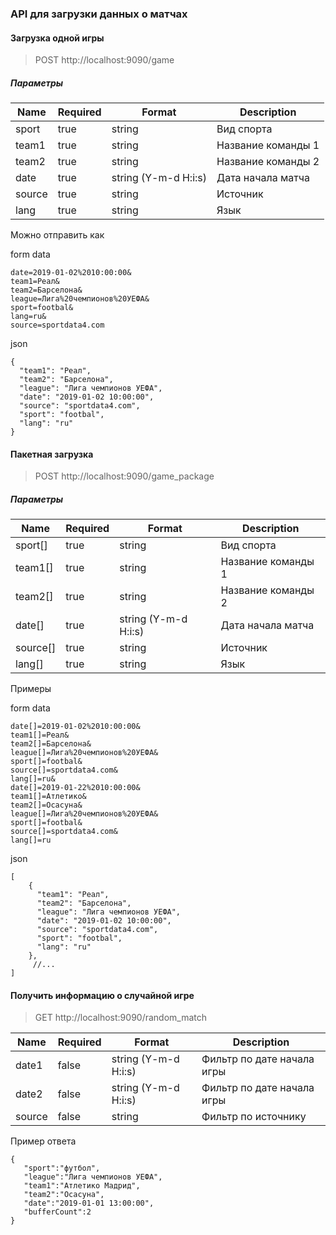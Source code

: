 ### API для загрузки данных о матчах

#### Загрузка одной игры

> POST http://localhost:9090/game

##### Параметры

|Name|Required|Format|Description|
|----|--------|------|-----------|
|sport|true|string|Вид спорта|
|team1|true|string|Название команды 1|
|team2|true|string|Название команды 2|
|date|true|string (Y-m-d H:i:s)|Дата начала матча|
|source|true|string|Источник|
|lang|true|string|Язык|

Можно отправить как 

form data

    date=2019-01-02%2010:00:00&
    team1=Реал&
    team2=Барселона&
    league=Лига%20чемпионов%20УЕФА&
    sport=footbal&
    lang=ru&
    source=sportdata4.com

json

    {
      "team1": "Реал",
      "team2": "Барселона",
      "league": "Лига чемпионов УЕФА",
      "date": "2019-01-02 10:00:00",
      "source": "sportdata4.com",
      "sport": "footbal",
      "lang": "ru"
    }

    
#### Пакетная загрузка

> POST http://localhost:9090/game_package

##### Параметры

|Name|Required|Format|Description|
|----|--------|------|-----------|
|sport[]|true|string|Вид спорта|
|team1[]|true|string|Название команды 1|
|team2[]|true|string|Название команды 2|
|date[]|true|string (Y-m-d H:i:s)|Дата начала матча|
|source[]|true|string|Источник|
|lang[]|true|string|Язык|

Примеры

form data

    date[]=2019-01-02%2010:00:00&
    team1[]=Реал&
    team2[]=Барселона&
    league[]=Лига%20чемпионов%20УЕФА&
    sport[]=footbal&
    source[]=sportdata4.com&
    lang[]=ru&
    date[]=2019-01-22%2010:00:00&
    team1[]=Атлетико&
    team2[]=Осасуна&
    league[]=Лига%20чемпионов%20УЕФА&
    sport[]=footbal&
    source[]=sportdata4.com&
    lang[]=ru
    
json

    [
        {
          "team1": "Реал",
          "team2": "Барселона",
          "league": "Лига чемпионов УЕФА",
          "date": "2019-01-02 10:00:00",
          "source": "sportdata4.com",
          "sport": "footbal",
          "lang": "ru"
        },
         //...
    ]

#### Получить информацию о случайной игре 

> GET http://localhost:9090/random_match

|Name|Required|Format|Description|
|----|--------|------|-----------|
|date1|false|string (Y-m-d H:i:s)|Фильтр по дате начала игры|
|date2|false|string (Y-m-d H:i:s)|Фильтр по дате начала игры|
|source|false|string|Фильтр по источнику|

Пример ответа

    { 
       "sport":"футбол",
       "league":"Лига чемпионов УЕФА",
       "team1":"Атлетико Мадрид",
       "team2":"Осасуна",
       "date":"2019-01-01 13:00:00",
       "bufferCount":2
    }
